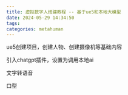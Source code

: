 ```yaml
---
title: 虚拟数字人搭建教程 -- 基于ue5和本地大模型
date: 2024-05-29 14:34:50
tags:
categories: metahuman
---
```








ue5创建项目，创建人物、创建摄像机等基础内容



引入chatgpt插件，设置为调用本地ai



文字转语音



口型
